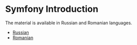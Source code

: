 # Symfony Introduction

The material is available in Russian and Romanian languages.

* [Russian](readme.ro.md)
* [Romanian](readme.ru.md)

